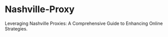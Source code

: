# Nashville-Proxy
Leveraging Nashville Proxies: A Comprehensive Guide to Enhancing Online Strategies.
